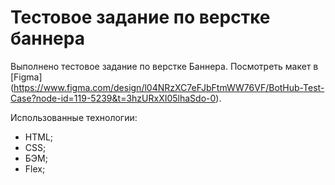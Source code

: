 # Тестовое задание по верстке баннера

Выполнено тестовое задание по верстке Баннера. Посмотреть макет в [Figma] (https://www.figma.com/design/l04NRzXC7eFJbFtmWW76VF/BotHub-Test-Case?node-id=119-5239&t=3hzURxXI05lhaSdo-0).

Использованные технологии:

 - HTML;
 - CSS;
 - БЭМ;
 - Flex;
